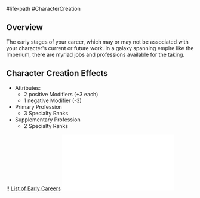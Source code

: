 #life-path #CharacterCreation 
## Overview
The early stages of your career, which may or may not be associated with your character's current or future work. In a galaxy spanning empire like the Imperium, there are myriad jobs and professions available for the taking.

## Character Creation Effects
* Attributes:
   * 2 positive Modifiers (+3 each)
   * 1 negative Modifier (-3)
* Primary Profession
   * 3 Specialty Ranks
* Supplementary Profession 
   * 2 Specialty Ranks

!! [List of Early Careers](</LifePath/EarlyCareer/List of Early Careers.md>)
![](/LifePath/EarlyCareer/List%20of%20Early%20Careers.md)